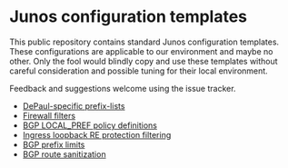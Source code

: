 # Junos configuration templates

This public repository contains standard Junos configuration templates.
These configurations are applicable to our environment and maybe no
other.  Only the fool would blindly copy and use these templates
without careful consideration and possible tuning for their local
environment.

Feedback and suggestions welcome using the issue tracker.

* [DePaul-specific prefix-lists](depaul.conf)
* [Firewall filters](firewall.conf)
* [BGP LOCAL_PREF policy definitions](localpref.conf)
* [Ingress loopback RE protection filtering](loopback.conf)
* [BGP prefix limits](prefix-limit.conf)
* [BGP route sanitization](sanitize.conf)

